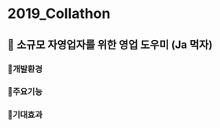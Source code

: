# 2019_Collathon

## :page_facing_up: 소규모 자영업자를 위한 영업 도우미 (Ja 먹자)

### :pushpin:개발환경




### :pushpin:주요기능





### :pushpin:기대효과


